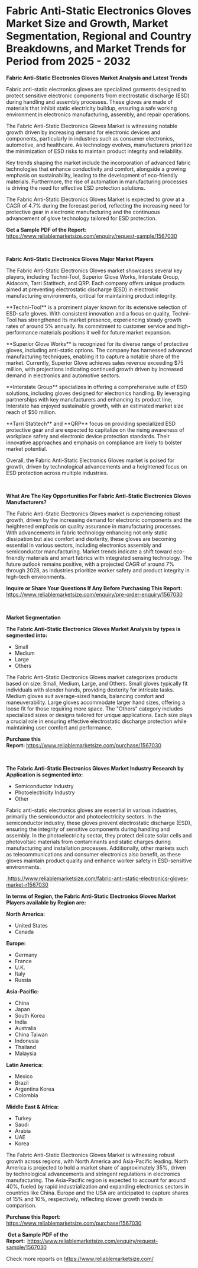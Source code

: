 <p><h1>Fabric Anti-Static Electronics Gloves Market Size and Growth, Market Segmentation, Regional and Country Breakdowns, and Market Trends for Period from 2025 -  2032</h1></p><p><strong>Fabric Anti-Static Electronics Gloves Market Analysis and Latest Trends</strong></p>
<p><p>Fabric anti-static electronics gloves are specialized garments designed to protect sensitive electronic components from electrostatic discharge (ESD) during handling and assembly processes. These gloves are made of materials that inhibit static electricity buildup, ensuring a safe working environment in electronics manufacturing, assembly, and repair operations.</p><p>The Fabric Anti-Static Electronics Gloves Market is witnessing notable growth driven by increasing demand for electronic devices and components, particularly in industries such as consumer electronics, automotive, and healthcare. As technology evolves, manufacturers prioritize the minimization of ESD risks to maintain product integrity and reliability. </p><p>Key trends shaping the market include the incorporation of advanced fabric technologies that enhance conductivity and comfort, alongside a growing emphasis on sustainability, leading to the development of eco-friendly materials. Furthermore, the rise of automation in manufacturing processes is driving the need for effective ESD protection solutions. </p><p>The Fabric Anti-Static Electronics Gloves Market is expected to grow at a CAGR of 4.7% during the forecast period, reflecting the increasing need for protective gear in electronic manufacturing and the continuous advancement of glove technology tailored for ESD protection.</p></p>
<p><strong>Get a Sample PDF of the Report:&nbsp;</strong> <a href="https://www.reliablemarketsize.com/enquiry/request-sample/1567030?utm_campaign=2528&utm_medium=2&utm_source=Github&utm_content=ia&utm_term=22032025&utm_id=fabric-anti-static-electronics-gloves">https://www.reliablemarketsize.com/enquiry/request-sample/1567030</a></p>
<p>&nbsp;</p>
<p><strong>Fabric Anti-Static Electronics Gloves Major Market Players</strong></p>
<p><p>The Fabric Anti-Static Electronics Gloves market showcases several key players, including Techni-Tool, Superior Glove Works, Interstate Group, Aidacom, Tarri Statitech, and QRP. Each company offers unique products aimed at preventing electrostatic discharge (ESD) in electronic manufacturing environments, critical for maintaining product integrity.</p><p>**Techni-Tool** is a prominent player known for its extensive selection of ESD-safe gloves. With consistent innovation and a focus on quality, Techni-Tool has strengthened its market presence, experiencing steady growth rates of around 5% annually. Its commitment to customer service and high-performance materials positions it well for future market expansion.</p><p>**Superior Glove Works** is recognized for its diverse range of protective gloves, including anti-static options. The company has harnessed advanced manufacturing techniques, enabling it to capture a notable share of the market. Currently, Superior Glove achieves sales revenue exceeding $75 million, with projections indicating continued growth driven by increased demand in electronics and automotive sectors.</p><p>**Interstate Group** specializes in offering a comprehensive suite of ESD solutions, including gloves designed for electronics handling. By leveraging partnerships with key manufacturers and enhancing its product line, Interstate has enjoyed sustainable growth, with an estimated market size reach of $50 million.</p><p>**Tarri Statitech** and **QRP** focus on providing specialized ESD protective gear and are expected to capitalize on the rising awareness of workplace safety and electronic device protection standards. Their innovative approaches and emphasis on compliance are likely to bolster market potential.</p><p>Overall, the Fabric Anti-Static Electronics Gloves market is poised for growth, driven by technological advancements and a heightened focus on ESD protection across multiple industries.</p></p>
<p>&nbsp;</p>
<p><strong>What Are The Key Opportunities For Fabric Anti-Static Electronics Gloves Manufacturers?</strong></p>
<p><p>The Fabric Anti-Static Electronics Gloves market is experiencing robust growth, driven by the increasing demand for electronic components and the heightened emphasis on quality assurance in manufacturing processes. With advancements in fabric technology enhancing not only static dissipation but also comfort and dexterity, these gloves are becoming essential in various sectors, including electronics assembly and semiconductor manufacturing. Market trends indicate a shift toward eco-friendly materials and smart fabrics with integrated sensing technology. The future outlook remains positive, with a projected CAGR of around 7% through 2028, as industries prioritize worker safety and product integrity in high-tech environments.</p></p>
<p><strong>Inquire or Share Your Questions If Any Before Purchasing This Report:</strong> <a href="https://www.reliablemarketsize.com/enquiry/pre-order-enquiry/1567030?utm_campaign=2528&utm_medium=2&utm_source=Github&utm_content=ia&utm_term=22032025&utm_id=fabric-anti-static-electronics-gloves">https://www.reliablemarketsize.com/enquiry/pre-order-enquiry/1567030</a></p>
<p>&nbsp;</p>
<p><strong>Market Segmentation</strong></p>
<p><strong>The Fabric Anti-Static Electronics Gloves Market Analysis by types is segmented into:</strong></p>
<p><ul><li>Small</li><li>Medium</li><li>Large</li><li>Others</li></ul></p>
<p><p>The Fabric Anti-Static Electronics Gloves market categorizes products based on size: Small, Medium, Large, and Others. Small gloves typically fit individuals with slender hands, providing dexterity for intricate tasks. Medium gloves suit average-sized hands, balancing comfort and maneuverability. Large gloves accommodate larger hand sizes, offering a loose fit for those requiring more space. The "Others" category includes specialized sizes or designs tailored for unique applications. Each size plays a crucial role in ensuring effective electrostatic discharge protection while maintaining user comfort and performance.</p></p>
<p><strong>Purchase this Report:&nbsp;</strong><a href="https://www.reliablemarketsize.com/purchase/1567030?utm_campaign=2528&utm_medium=2&utm_source=Github&utm_content=ia&utm_term=22032025&utm_id=fabric-anti-static-electronics-gloves">https://www.reliablemarketsize.com/purchase/1567030</a></p>
<p>&nbsp;</p>
<p><strong>The Fabric Anti-Static Electronics Gloves Market Industry Research by Application is segmented into:</strong></p>
<p><ul><li>Semiconductor Industry</li><li>Photoelectricity Industry</li><li>Other</li></ul></p>
<p><p>Fabric anti-static electronics gloves are essential in various industries, primarily the semiconductor and photoelectricity sectors. In the semiconductor industry, these gloves prevent electrostatic discharge (ESD), ensuring the integrity of sensitive components during handling and assembly. In the photoelectricity sector, they protect delicate solar cells and photovoltaic materials from contaminants and static charges during manufacturing and installation processes. Additionally, other markets such as telecommunications and consumer electronics also benefit, as these gloves maintain product quality and enhance worker safety in ESD-sensitive environments.</p></p>
<p><a href="https://www.reliablemarketsize.com/fabric-anti-static-electronics-gloves-market-r1567030?utm_campaign=2528&utm_medium=2&utm_source=Github&utm_content=ia&utm_term=22032025&utm_id=fabric-anti-static-electronics-gloves">&nbsp;https://www.reliablemarketsize.com/fabric-anti-static-electronics-gloves-market-r1567030</a></p>
<p><strong>In terms of Region, the Fabric Anti-Static Electronics Gloves Market Players available by Region are:</strong></p>
<p>
    <p> <strong> North America: </strong>
        <ul>
            <li>United States</li>
            <li>Canada</li>
        </ul>
        </p> 
    <p> <strong> Europe: </strong>
        <ul>
            <li>Germany</li>
            <li>France</li>
            <li>U.K.</li>
            <li>Italy</li>
            <li>Russia</li>
        </ul>
        </p> 
    <p> <strong> Asia-Pacific: </strong>
        <ul>
            <li>China</li>
            <li>Japan</li>
            <li>South Korea</li>
            <li>India</li>
            <li>Australia</li>
            <li>China Taiwan</li>
            <li>Indonesia</li>
            <li>Thailand</li>
            <li>Malaysia</li>
        </ul>
        </p> 
    <p> <strong> Latin America: </strong>
        <ul>
            <li>Mexico</li>
            <li>Brazil</li>
            <li>Argentina Korea</li>
            <li>Colombia</li>
        </ul>
        </p> 
    <p> <strong> Middle East & Africa: </strong>
        <ul>
            <li>Turkey</li>
            <li>Saudi</li>
            <li>Arabia</li>
            <li>UAE</li>
            <li>Korea</li>
        </ul>
    </p>
    </p>
<p><p>The Fabric Anti-Static Electronics Gloves Market is witnessing robust growth across regions, with North America and Asia-Pacific leading. North America is projected to hold a market share of approximately 35%, driven by technological advancements and stringent regulations in electronics manufacturing. The Asia-Pacific region is expected to account for around 40%, fueled by rapid industrialization and expanding electronics sectors in countries like China. Europe and the USA are anticipated to capture shares of 15% and 10%, respectively, reflecting slower growth trends in comparison.</p></p>
<p><strong>Purchase this Report: </strong><a href="https://www.reliablemarketsize.com/purchase/1567030?utm_campaign=2528&utm_medium=2&utm_source=Github&utm_content=ia&utm_term=22032025&utm_id=fabric-anti-static-electronics-gloves">https://www.reliablemarketsize.com/purchase/1567030</a></p>
<p>&nbsp;<strong>Get a Sample PDF of the Report:&nbsp;&nbsp;</strong><a href="https://www.reliablemarketsize.com/enquiry/request-sample/1567030?utm_campaign=2528&utm_medium=2&utm_source=Github&utm_content=ia&utm_term=22032025&utm_id=fabric-anti-static-electronics-gloves">https://www.reliablemarketsize.com/enquiry/request-sample/1567030</a></p>
<p><strong></strong></p>
<p>Check more reports on <a href="https://www.reliablemarketsize.com/?utm_campaign=2528&utm_medium=2&utm_source=Github&utm_content=ia&utm_term=22032025&utm_id=fabric-anti-static-electronics-gloves">https://www.reliablemarketsize.com/</a></p>